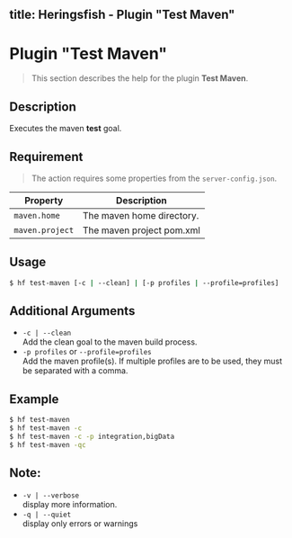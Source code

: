 title: Heringsfish - Plugin "Test Maven"
---

<span class="fa fa-plug fa-4x"></span>

# Plugin "Test Maven"

> This section describes the help for the plugin **Test Maven**.

## Description

Executes the maven **test** goal.


## Requirement

> The action requires some properties from the `server-config.json`.

| Property                  | Description
|---------------------------|------------------------------------------------
| `maven.home`              | The maven home directory.
| `maven.project`           | The maven project pom.xml


## Usage

```bash
$ hf test-maven [-c | --clean] | [-p profiles | --profile=profiles]
```


## Additional Arguments

* `-c | --clean`<br>
  Add the clean goal to the maven build process.
* `-p profiles` or `--profile=profiles`<br>
  Add the maven profile(s). If multiple profiles are to be used, they must be separated with a comma.


## Example

```bash
$ hf test-maven
$ hf test-maven -c
$ hf test-maven -c -p integration,bigData
$ hf test-maven -qc
```


## Note:

* `-v | --verbose`<br>
  display more information.
* `-q | --quiet`<br>
  display only errors or warnings
